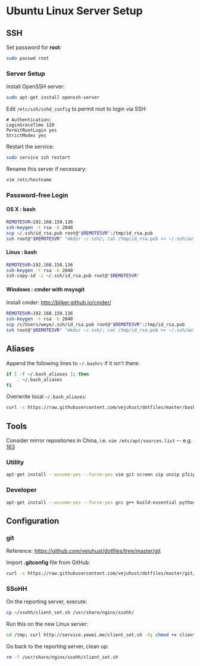 # Ubuntu Linux Server Setup


## SSH

Set password for **root**:
```bash
sudo passwd root
```

### Server Setup
Install OpenSSH server:     
```bash
sudo apt-get install openssh-server
```

Edit `/etc/ssh/sshd_config` to permit root to login via SSH:
```
# Authentication:
LoginGraceTime 120
PermitRootLogin yes 
StrictModes yes
```

Restart the service:
```bash
sudo service ssh restart
```

Rename this server if necessary:
```bash
vim /etc/hostname
```

### Password-free Login

#### OS X : bash
```bash
REMOTESVR=192.168.158.136
ssh-keygen -t rsa -b 2048
scp ~/.ssh/id_rsa.pub root@"$REMOTESVR":/tmp/id_rsa.pub
ssh root@"$REMOTESVR" "mkdir ~/.ssh/; cat /tmp/id_rsa.pub >> ~/.ssh/authorized_keys"
```

#### Linux : bash
```bash
REMOTESVR=192.168.158.136
ssh-keygen -t rsa -b 2048
ssh-copy-id -i ~/.ssh/id_rsa.pub root@"$REMOTESVR"
```

#### Windows : cmder with msysgit
Install cmder: http://bliker.github.io/cmder/       
```bash
REMOTESVR=192.168.158.136
ssh-keygen -t rsa -b 2048
scp /c/Users/weye/.ssh/id_rsa.pub root@"$REMOTESVR":/tmp/id_rsa.pub
ssh root@"$REMOTESVR" "mkdir ~/.ssh/; cat /tmp/id_rsa.pub >> ~/.ssh/authorized_keys"
```



## Aliases

Append the following lines to `~/.bashrc` if it isn't there:
```bash
if [ -f ~/.bash_aliases ]; then
    . ~/.bash_aliases
fi
```

Overwrite local `~/.bash_aliases`:
```bash
curl -s https://raw.githubusercontent.com/vejuhust/dotfiles/master/bash/bash_aliases.sh > ~/.bash_aliases
```



## Tools

Consider mirror repositories in China, i.e. `vim /etc/apt/sources.list` -- e.g. [163](http://mirrors.163.com/.help/ubuntu.html)

### Utility
```bash
apt-get install --assume-yes --force-yes vim git screen zip unzip p7zip-full iftop vnstat fail2ban 
```

### Developer
```bash
apt-get install --assume-yes --force-yes gcc g++ build-essential python-dev python-pip python-setuptools python3-dev python3-pip python3-setuptools
```



## Configuration

### git
Reference: https://github.com/vejuhust/dotfiles/tree/master/git

Import **.gitconfig** file from GitHub: 
```bash
curl -s https://raw.githubusercontent.com/vejuhust/dotfiles/master/git/lin.gitconfig > ~/.gitconfig
```


### SSoHH
On the reporting server, execute:
```bash
cp ~/ssohh/client_set.sh /usr/share/nginx/ssohh/
```

Run this on the new Linux server:
```bash
cd /tmp; curl http://service.yewei.me/client_set.sh -O; chmod +x client_set.sh; ./client_set.sh l; crontab -e
```

Go back to the reporting server, clean up:
```bash
rm -f /usr/share/nginx/ssohh/client_set.sh
```

